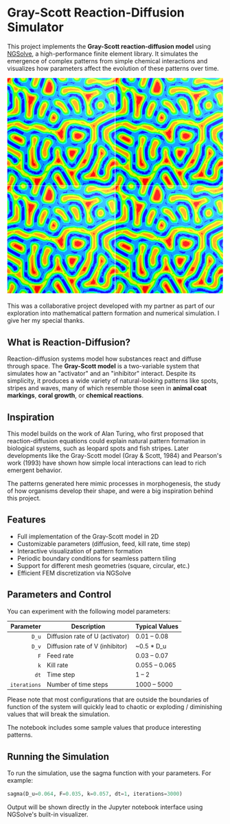 # Gray-Scott Reaction-Diffusion Simulator

This project implements the **Gray-Scott reaction-diffusion model** using [NGSolve](https://ngsolve.org/), a high-performance finite element library. It simulates the emergence of complex patterns from simple chemical interactions and visualizes how parameters affect the evolution of these patterns over time.

![Sample Output](./images/grayscott-output.png)

This was a collaborative project developed with my partner as part of our exploration into mathematical pattern formation and numerical simulation. I give her my special thanks.

## What is Reaction-Diffusion?

Reaction-diffusion systems model how substances react and diffuse through space. The **Gray-Scott model** is a two-variable system that simulates how an "activator" and an "inhibitor" interact. Despite its simplicity, it produces a wide variety of natural-looking patterns like spots, stripes and waves, many of which resemble those seen in **animal coat markings**, **coral growth**, or **chemical reactions**.

## Inspiration

This model builds on the work of Alan Turing, who first proposed that reaction-diffusion equations could explain natural pattern formation in biological systems, such as leopard spots and fish stripes. Later developments like the Gray-Scott model (Gray & Scott, 1984) and Pearson's work (1993) have shown how simple local interactions can lead to rich emergent behavior.

The patterns generated here mimic processes in morphogenesis, the study of how organisms develop their shape, and were a big inspiration behind this project.

## Features

- Full implementation of the Gray-Scott model in 2D
- Customizable parameters (diffusion, feed, kill rate, time step)
- Interactive visualization of pattern formation
- Periodic boundary conditions for seamless pattern tiling
- Support for different mesh geometries (square, circular, etc.)
- Efficient FEM discretization via NGSolve

## Parameters and Control

You can experiment with the following model parameters:

| Parameter | Description                       | Typical Values      |
|----------:|-----------------------------------|---------------------|
| `D_u`     | Diffusion rate of U (activator)   | 0.01 – 0.08         |
| `D_v`     | Diffusion rate of V (inhibitor)   | ~0.5 * D_u          |
| `F`       | Feed rate                         | 0.03 – 0.07         |
| `k`       | Kill rate                         | 0.055 – 0.065       |
| `dt`      | Time step                         | 1 – 2               |
| `iterations` | Number of time steps           | 1000 – 5000         |

Please note that most configurations that are outside the boundaries of function of the system will quickly lead to chaotic or exploding / diminishing values that will break the simulation.

The notebook includes some sample values that produce interesting patterns.

## Running the Simulation

To run the simulation, use the sagma function with your parameters. For example:

```python
sagma(D_u=0.064, F=0.035, k=0.057, dt=1, iterations=3000)
```

Output will be shown directly in the Jupyter notebook interface using NGSolve's built-in visualizer.



